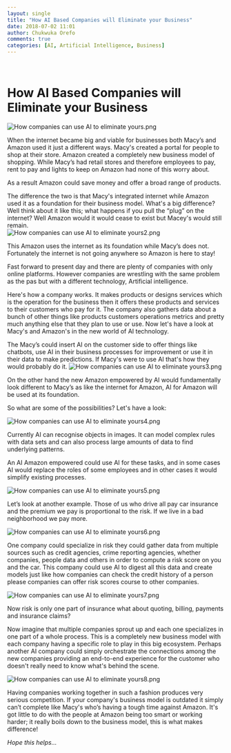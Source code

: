 ```yaml
---
layout: single
title: "How AI Based Companies will Eliminate your Business"
date: 2018-07-02 11:01
author: Chukwuka Orefo
comments: true
categories: [AI, Artificial Intelligence, Business]
---
```

&nbsp;
# __How AI Based Companies will Eliminate your Business__
<img class="alignnone size-full wp-image-59" src="https://apragmatic.files.wordpress.com/2018/08/how-companies-can-use-ai-to-eliminate-yours.png" alt="How companies can use AI to eliminate yours.png"/>

When the internet became big and viable for businesses both Macy’s and Amazon used it just a different ways. Macy's created a portal for people to shop at their store. Amazon created a completely new business model of shopping. While Macy’s had retail stores and therefore employees to pay, rent to pay and lights to keep on Amazon had none of this worry about.

As a result Amazon could save money and offer a broad range of products.

<div>The difference the two is that Macy's integrated internet while Amazon used it as a foundation for their business model. What's a big difference? Well think about it like this; what happens if you pull the “plug” on the internet? Well Amazon would it would cease to exist but Macey's would still remain.</div>
<img class="alignnone size-full wp-image-60" src="https://apragmatic.files.wordpress.com/2018/08/how-companies-can-use-ai-to-eliminate-yours2.png" alt="How companies can use AI to eliminate yours2.png"  />

This Amazon uses the internet as its foundation while Macy’s does not. Fortunately the internet is not going anywhere so Amazon is here to stay!

Fast forward to present day and there are plenty of companies with only online platforms. However companies are wrestling with the same problem as the pas but with a different technology, Artificial intelligence.

Here's how a company works. It makes products or designs services which is the operation for the business then it offers these products and services to their customers who pay for it. The company also gathers data about a bunch of other things like products customers operations metrics and pretty much anything else that they plan to use or use. Now let's have a look at Macy's and Amazon's in the new world of AI technology.

The Macy’s could insert AI on the customer side to offer things like chatbots, use AI in their business processes for improvement or use it in their data to make predictions. If Macy's were to use AI that's how they would probably do it.<span class="sd-abs-pos"> <img class="alignnone size-full wp-image-61" src="https://apragmatic.files.wordpress.com/2018/08/how-companies-can-use-ai-to-eliminate-yours3.png" alt="How companies can use AI to eliminate yours3.png" /></span>

On the other hand the new Amazon empowered by AI would fundamentally look different to Macy’s as like the internet for Amazon, AI for Amazon will be used at its foundation.

So what are some of the possibilities? Let's have a look:

<img class="alignnone size-full wp-image-62" src="https://apragmatic.files.wordpress.com/2018/08/how-companies-can-use-ai-to-eliminate-yours4.png" alt="How companies can use AI to eliminate yours4.png"/>

Currently AI can recognise objects in images. It can model complex rules with data sets and can also process large amounts of data to find underlying patterns.

An AI Amazon empowered could use AI for these tasks, and in some cases AI would replace the roles of some employees and in other cases it would simplify existing processes.

<span class="sd-abs-pos"><img class="alignnone size-full wp-image-63" src="https://apragmatic.files.wordpress.com/2018/08/how-companies-can-use-ai-to-eliminate-yours5.png" alt="How companies can use AI to eliminate yours5.png"  /></span>

Let’s look at another example. Those of us who drive all pay car insurance and the premium we pay is proportional to the risk. If we live in a bad neighborhood we pay more.

<span class="sd-abs-pos"><img class="alignnone size-full wp-image-64" src="https://apragmatic.files.wordpress.com/2018/08/how-companies-can-use-ai-to-eliminate-yours6.png" alt="How companies can use AI to eliminate yours6.png"/> </span>

One company could specialize in risk they could gather data from multiple sources such as credit agencies, crime reporting agencies, whether companies, people data and others in order to compute a risk score on you and the car. This company could use AI to digest all this data and create models just like how companies can check the credit history of a person please companies can offer risk scores course to other companies.

<img class="alignnone size-full wp-image-65" src="https://apragmatic.files.wordpress.com/2018/08/how-companies-can-use-ai-to-eliminate-yours7.png" alt="How companies can use AI to eliminate yours7.png" />

Now risk is only one part of insurance what about quoting, billing, payments and insurance claims?

Now imagine that multiple companies sprout up and each one specializes in one part of a whole process. This is a completely new business model with each company having a specific role to play in this big ecosystem. Perhaps another AI company could simply orchestrate the connections among the new companies providing an end-to-end experience for the customer who doesn't really need to know what's behind the scene.

<img class=" size-full wp-image-66 alignnone" src="https://apragmatic.files.wordpress.com/2018/08/how-companies-can-use-ai-to-eliminate-yours8.png" alt="How companies can use AI to eliminate yours8.png" />

Having companies working together in such a fashion produces very serious competition. If your company's business model is outdated it simply can’t complete like Macy's who’s having a tough time against Amazon. It's got little to do with the people at Amazon being too smart or working harder; it really boils down to the business model, this is what makes difference!

_Hope this helps..._
